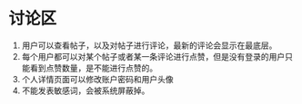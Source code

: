 # 讨论区
1. 用户可以查看帖子，以及对帖子进行评论，最新的评论会显示在最底层。<br>
2. 每个用户都可以对某个帖子或者某一条评论进行点赞，但是没有登录的用户只能看到点赞数量，是不能进行点赞的。<br>
3. 个人详情页面可以修改账户密码和用户头像<br>
4. 不能发表敏感词，会被系统屏蔽掉。<br>
